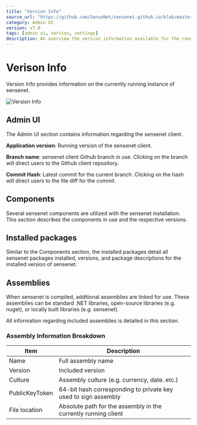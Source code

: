 ```yaml
---
title: "Version Info"
source_url: "https://github.com/SenseNet/sensenet.github.io/blob/master/docs/admin-ui/version-info.md"
category: Admin UI
version: v7.0
tags: [admin ui, version, settings]
description: An overview the version information available for the running instance
---
```


# Verison Info

Version Info provides information on the currently running instance of sensenet.

![Version Info](/img/setup-dashboard.png "Version information page")

## Admin UI

The Admin UI section contains information regarding the sensenet client.

**Application version**: Running version of the sensenet client.

**Branch name**: sensenet client Github branch in use. Clicking on the branch will
direct users to the Github client repository.

**Commit Hash**: Latest commit for the current branch. Clicking on the hash
will direct users to the file diff for the commit.

## Components

Several sensenet components are utilized with the sensenet installation. This
section describes the components in use and the respective versions.

## Installed packages

Similar to the Components section, the installed packages detail all sensenet
packages installed, versions, and package descriptions for the installed
version of sensenet.

## Assemblies

When sensenet is compiled, additional assemblies are linked for use. These
assemblies can be standard .NET libraries, open-source libraries (e.g. nuget),
or locally built libraries (e.g. sensenet).

All information regarding included assemblies is detailed in this section.

### Assembly Information Breakdown

| Item | Description |
| ---- | ----------- |
| Name | Full assembly name |
| Version | Included version |
| Culture | Assembly culture (e.g. currency, date. etc.) |
| PublicKeyToken | 64-bit hash corresponding to private key used to sign assembly |
| File location | Absolute path for the assembly in the currently running client |
